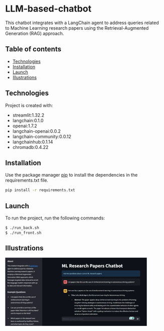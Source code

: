 # LLM-based-chatbot
This chatbot integrates with a LangChain agent to address queries related to Machine Learning research papers using the Retrieval-Augmented Generation (RAG) approach.

## Table of contents
* [Technologies](#technologies)
* [Installation](#installation)
* [Launch](#launch)
* [Illustrations](#illustrations)


## Technologies
Project is created with:
* streamlit:1.32.2
* langchain:0.1.0
* openai:1.7.2
* langchain-openai:0.0.2
* langchain-community:0.0.12
* langchainhub:0.1.14
* chromadb:0.4.22

## Installation
Use the package manager [pip](https://pip.pypa.io/en/stable/) to install the dependencies in the requirements.txt file.

```bash
pip install -r requirements.txt
```
## Launch
To run the project, run the following commands:

```
$ ./run_back.sh
$ ./run_front.sh
```
## Illustrations
<img src="https://github.com/xangeee/LLM-based-chatbot/blob/main/frontend/img/example.png?raw=true" width="450">

